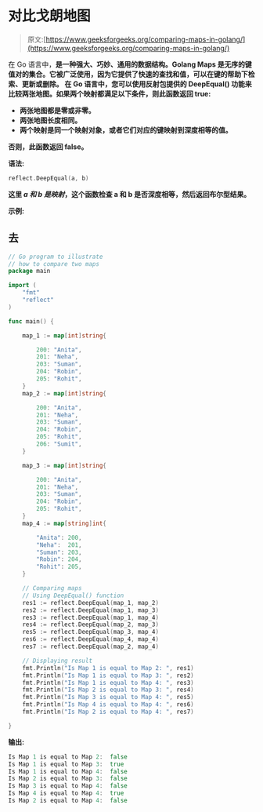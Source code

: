 # 对比戈朗地图

> 原文:[https://www.geeksforgeeks.org/comparing-maps-in-golang/](https://www.geeksforgeeks.org/comparing-maps-in-golang/)

在 Go 语言中，[](https://www.geeksforgeeks.org/golang-maps/)**是一种强大、巧妙、通用的数据结构。Golang Maps 是无序的键值对的集合。它被广泛使用，因为它提供了快速的查找和值，可以在键的帮助下检索、更新或删除。
在 Go 语言中，您可以使用反射包提供的 **DeepEqual()** 功能来比较两张地图。如果两个映射都满足以下条件，则此函数返回 true:**

*   **两张地图都是零或非零。**
*   **两张地图长度相同。**
*   **两个映射是同一个映射对象，或者它们对应的键映射到深度相等的值。**

**否则，此函数返回 false。**

****语法:****

```go
reflect.DeepEqual(a, b) 
```

**这里 *a 和 b 是映射*，这个函数检查 a 和 b 是否深度相等，然后返回布尔型结果。**

****示例:****

## **去**

```go
// Go program to illustrate
// how to compare two maps
package main

import (
    "fmt"
    "reflect"
)

func main() {

    map_1 := map[int]string{

        200: "Anita",
        201: "Neha",
        203: "Suman",
        204: "Robin",
        205: "Rohit",
    }
    map_2 := map[int]string{

        200: "Anita",
        201: "Neha",
        203: "Suman",
        204: "Robin",
        205: "Rohit",
        206: "Sumit",
    }

    map_3 := map[int]string{

        200: "Anita",
        201: "Neha",
        203: "Suman",
        204: "Robin",
        205: "Rohit",
    }
    map_4 := map[string]int{

        "Anita": 200,
        "Neha":  201,
        "Suman": 203,
        "Robin": 204,
        "Rohit": 205,
    }

    // Comparing maps
    // Using DeepEqual() function
    res1 := reflect.DeepEqual(map_1, map_2)
    res2 := reflect.DeepEqual(map_1, map_3)
    res3 := reflect.DeepEqual(map_1, map_4)
    res4 := reflect.DeepEqual(map_2, map_3)
    res5 := reflect.DeepEqual(map_3, map_4)
    res6 := reflect.DeepEqual(map_4, map_4)
    res7 := reflect.DeepEqual(map_2, map_4)

    // Displaying result
    fmt.Println("Is Map 1 is equal to Map 2: ", res1)
    fmt.Println("Is Map 1 is equal to Map 3: ", res2)
    fmt.Println("Is Map 1 is equal to Map 4: ", res3)
    fmt.Println("Is Map 2 is equal to Map 3: ", res4)
    fmt.Println("Is Map 3 is equal to Map 4: ", res5)
    fmt.Println("Is Map 4 is equal to Map 4: ", res6)
    fmt.Println("Is Map 2 is equal to Map 4: ", res7)

}
```

****输出:****

```go
Is Map 1 is equal to Map 2:  false
Is Map 1 is equal to Map 3:  true
Is Map 1 is equal to Map 4:  false
Is Map 2 is equal to Map 3:  false
Is Map 3 is equal to Map 4:  false
Is Map 4 is equal to Map 4:  true
Is Map 2 is equal to Map 4:  false 
```